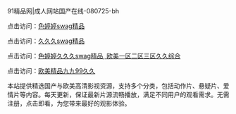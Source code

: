 91精品网|成人网站国产在线-080725-bh

点击访问：<a href="https://heiliaoga6s9v.pages.dev">色婷婷swag精品</a>

点击访问：<a href="https://heiliaoow5kzm.pages.dev">久久久swag精品</a>

点击访问：<a href="https://heiliao2dmwwy.pages.dev">色婷婷久久久swag精品, 欧美一区二区三区久久综合</a>

点击访问：<a href="https://heiliaoll4qsx.pages.dev">欧美精品九九99久久</a>

本站提供精选国产与欧美高清影视资源，支持多个分类，包括动作片、悬疑片、爱情片等内容。每天更新，保证最新片源流畅播放，满足不同用户的观看需求。无需注册，点击即看，为您带来最好的观影体验。

<span style="display:none;">[Canonical link](https://github.com/songdi20250708/viv12 ）</span>
